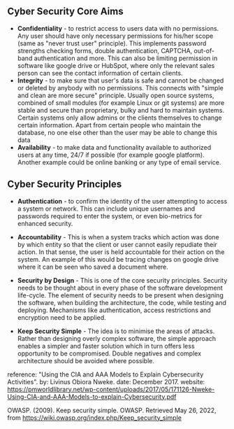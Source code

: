 ## Cyber Security Core Aims
* **Confidentiality** - to restrict access to users data with no permissions. Any user should have only necessary permissions for his/her scope (same as "never trust user" principle). This implements password strengths checking forms, double authentication, CAPTCHA, out-of-band authentication and more. This can also be limiting permission in software like google drive or HubSpot, where only the relevant sales person can see the contact information of certain clients. 
 * **Integrity** - to make sure that user's data is safe and cannot be changed or deleted by anybody with no permissions. This connects with "simple and clean are more secure" principle. Usually open source systems, combined of small modules (for example Linux or git systems) are more stable and secure than proprietary, bulky and hard to maintain systems. Certain systems only allow admins or the clients themselves to change certain information. Apart from certain people who maintain the database, no one else other than the user may be able to change this data
 * **Availability** - to make data and functionality available to authorized users at any time, 24/7 if possible (for example google platform). Another example could be online banking or any type of email service. 

## **Cyber Security Principles**
 * **Authentication** - to confirm the identity of the user attempting to access a system or network. This can include unique usernames and passwords required to enter the system, or even bio-metrics for enhanced security.
* **Accountability** - This is when a system tracks which action was done by which entity so that the client or user cannot easily repudiate their action. In that sense, the user is held accountable for their action on the system. An example of this would be tracing changes on google drive where it can be seen who saved a document where. 

* **Security by Design** - This is one of the core security principles. Security needs to be thought about in every phase of the software development life-cycle. The element of security needs to be present when designing the software, when building the architecture, the code, while testing and deploying. Mechanisms like authentication, access restrictions and encryption need to be applied. 
* **Keep Security Simple** - The idea is to minimise the areas of attacks. Rather than designing overly complex software, the simple approach enables a simpler and faster solution which in turn offers less opportunity to be compromised. Double negatives and complex architecture should be avoided where possible. 


reference: "Using the CIA and AAA Models to Explain Cybersecurity Activities". by: Livinus Obiora Nweke. date: December 2017. website: https://pmworldlibrary.net/wp-content/uploads/2017/05/171126-Nweke-Using-CIA-and-AAA-Models-to-explain-Cybersecurity.pdf

OWASP. (2009). Keep security simple. OWASP. Retrieved May 26, 2022, from https://wiki.owasp.org/index.php/Keep_security_simple 